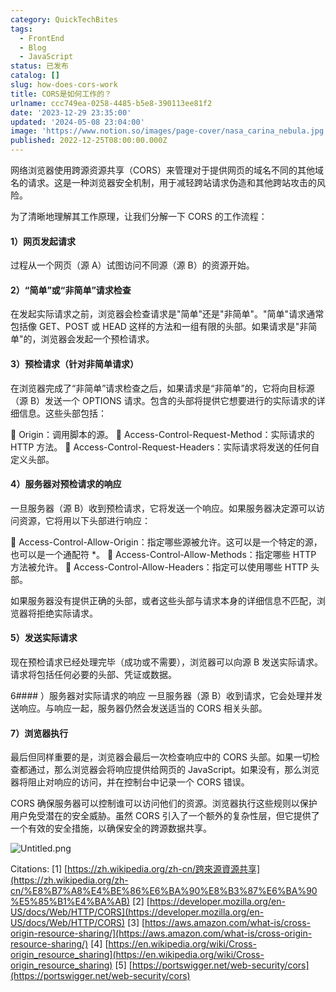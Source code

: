 ```yaml
---
category: QuickTechBites
tags:
  - FrontEnd
  - Blog
  - JavaScript
status: 已发布
catalog: []
slug: how-does-cors-work
title: CORS是如何工作的？
urlname: ccc749ea-0258-4485-b5e8-390113ee81f2
date: '2023-12-29 23:35:00'
updated: '2024-05-08 23:04:00'
image: 'https://www.notion.so/images/page-cover/nasa_carina_nebula.jpg'
published: 2022-12-25T08:00:00.000Z
---
```


网络浏览器使用跨源资源共享（CORS）来管理对于提供网页的域名不同的其他域名的请求。这是一种浏览器安全机制，用于减轻跨站请求伪造和其他跨站攻击的风险。


为了清晰地理解其工作原理，让我们分解一下 CORS 的工作流程：


#### 1）网页发起请求
过程从一个网页（源 A）试图访问不同源（源 B）的资源开始。


#### 2）“简单”或“非简单”请求检查
在发起实际请求之前，浏览器会检查请求是"简单"还是"非简单"。"简单"请求通常包括像 GET、POST 或 HEAD 这样的方法和一组有限的头部。如果请求是"非简单"的，浏览器会发起一个预检请求。


#### 3）预检请求（针对非简单请求）
在浏览器完成了“非简单”请求检查之后，如果请求是“非简单”的，它将向目标源（源 B）发送一个 OPTIONS 请求。包含的头部将提供它想要进行的实际请求的详细信息。这些头部包括：


🔸 Origin：调用脚本的源。
🔸 Access-Control-Request-Method：实际请求的 HTTP 方法。
🔸 Access-Control-Request-Headers：实际请求将发送的任何自定义头部。


#### 4）服务器对预检请求的响应
一旦服务器（源 B）收到预检请求，它将发送一个响应。如果服务器决定源可以访问资源，它将用以下头部进行响应：


🔹 Access-Control-Allow-Origin：指定哪些源被允许。这可以是一个特定的源，也可以是一个通配符 *。
🔹 Access-Control-Allow-Methods：指定哪些 HTTP 方法被允许。
🔹 Access-Control-Allow-Headers：指定可以使用哪些 HTTP 头部。


如果服务器没有提供正确的头部，或者这些头部与请求本身的详细信息不匹配，浏览器将拒绝实际请求。


#### 5）发送实际请求
现在预检请求已经处理完毕（成功或不需要），浏览器可以向源 B 发送实际请求。请求将包括任何必要的头部、凭证或数据。


6#### ）服务器对实际请求的响应
一旦服务器（源 B）收到请求，它会处理并发送响应。与响应一起，服务器仍然会发送适当的 CORS 相关头部。


#### 7）浏览器执行
最后但同样重要的是，浏览器会最后一次检查响应中的 CORS 头部。如果一切检查都通过，那么浏览器会将响应提供给网页的 JavaScript。如果没有，那么浏览器将阻止对响应的访问，并在控制台中记录一个 CORS 错误。


CORS 确保服务器可以控制谁可以访问他们的资源。浏览器执行这些规则以保护用户免受潜在的安全威胁。虽然 CORS 引入了一个额外的复杂性层，但它提供了一个有效的安全措施，以确保安全的跨源数据共享。


![Untitled.png](https://prod-files-secure.s3.us-west-2.amazonaws.com/5d24fe63-e567-4804-86f9-9fdc62e13082/b3deb140-f22b-4520-bcee-759301567801/Untitled.png?X-Amz-Algorithm=AWS4-HMAC-SHA256&X-Amz-Content-Sha256=UNSIGNED-PAYLOAD&X-Amz-Credential=ASIAZI2LB466XLQDRXPT%2F20250322%2Fus-west-2%2Fs3%2Faws4_request&X-Amz-Date=20250322T213226Z&X-Amz-Expires=3600&X-Amz-Security-Token=IQoJb3JpZ2luX2VjEG0aCXVzLXdlc3QtMiJIMEYCIQCAxld%2FxN88BekJNLY8zHeiDfAohZAYAaDFu3ckttLZ%2FQIhAL%2FUwzGRhT4ytg09Y3667vSSPnTWqbE9aRm5pm2dImf2KogECMX%2F%2F%2F%2F%2F%2F%2F%2F%2F%2FwEQABoMNjM3NDIzMTgzODA1Igyh4zk0guknPFD0y4gq3AMyEVeGbIpsJKPgg9GLi0Aadiu7bTOFMro0KFtUEbCgW9tpZb5jO72YryP9A7GHmK7QKKGQqUfQMKkQ4mJAKNciplsN1WgL2nZP2hi9%2Fa%2B132siRgiUX2X0utYQS0P6hUGKuRPbkcElJLgxurLXUg%2B1fEkhi4A3GO%2FUpqeX5GUOSOVr8pCziCM%2FNrTsB5SihDYifHcbYt0Xqt6N%2BxfBdRZWdaLBqyu5cFJu1hrKZHlvtjo4DBRx6CFHbB1acDtHguNbsDAB6YQlhD4qpgKxMfB0JE7Kbc9q7cCMKzOeNN0OJqiii8vN8gRJPHb1YQ%2Bm4p91VFBev7udcK7M8UuImMDOK7mdmroqTxisEQ3MH2eE8wjaFKYcCJ7rjEg4QccFgecsqwKF0%2FT13VRPuL67HXP2G%2BxD%2B6Eg4kjFUI7aL8JpRb0YcPk2sOMbI3TR8Xnv0GPX8FunXk%2BRgsClPEmusIu8s0oQU0v4eKyHgdKF7d20JDtnDhs6SeNSVLKQsRFmosrqulHk35ohxp3ZlfNrXeztfuETSdDnTq8%2F4PLDLslzzzCzrS9H%2BRLd%2BN6xndf4RrG4fue8GDP1a7jztZZrRAzPHPQKvO%2BN%2BZiAwGja5%2FjRuGmB4gojMxR7cassXTD5tfy%2BBjqkAYcEJG77z6J7%2FsUDkGe47aI5ludTcG7VWOb%2BdltNJmtsxZWJYpCkQPXxekpALHNexmFu0VjKON0QM4S%2FfWyokELjKcpV%2Be2zIjvAMd5xcF2ohNpGr2VyzBpazSfxVTOGTYpWu6CGYf6VaEZt0nwRinPmghvVyeAWrq3CLLIlDnZdDvJ%2BOtXN2uLM%2BHD3zdvKeDZskNQDYMAJmTJHleEIUtV%2Ffbd0&X-Amz-Signature=2b2c96c5a7777090332b438c4f582b26aa6b828c53c7a2b346a8b77d046b542e&X-Amz-SignedHeaders=host&x-id=GetObject)


Citations:
[1] [https://zh.wikipedia.org/zh-cn/跨來源資源共享](https://zh.wikipedia.org/zh-cn/%E8%B7%A8%E4%BE%86%E6%BA%90%E8%B3%87%E6%BA%90%E5%85%B1%E4%BA%AB)
[2] [https://developer.mozilla.org/en-US/docs/Web/HTTP/CORS](https://developer.mozilla.org/en-US/docs/Web/HTTP/CORS)
[3] [https://aws.amazon.com/what-is/cross-origin-resource-sharing/](https://aws.amazon.com/what-is/cross-origin-resource-sharing/)
[4] [https://en.wikipedia.org/wiki/Cross-origin_resource_sharing](https://en.wikipedia.org/wiki/Cross-origin_resource_sharing)
[5] [https://portswigger.net/web-security/cors](https://portswigger.net/web-security/cors)

